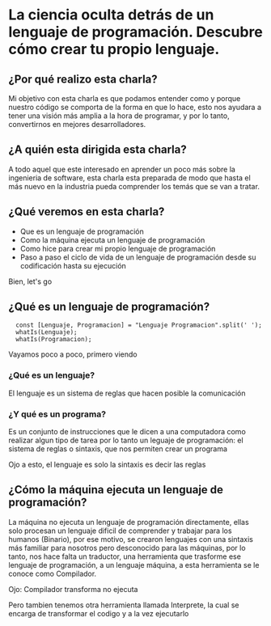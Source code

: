 # La ciencia oculta detrás de un lenguaje de programación. Descubre cómo crear tu propio lenguaje.

## ¿Por qué realizo esta charla?

Mi objetivo con esta charla es que podamos entender como y porque nuestro código se comporta de la forma en que lo hace, esto nos ayudara a tener una visión más amplia a la hora de programar, y por lo tanto, convertirnos en mejores desarrolladores.

## ¿A quién esta dirigida esta charla?

A todo aquel que este interesado en aprender un poco más sobre la ingenieria de software, esta charla esta preparada de modo que hasta el más nuevo en la industria pueda comprender los temás que se van a tratar.

## ¿Qué veremos en esta charla?

- Que es un lenguaje de programación
- Como la máquina ejecuta un lenguaje de programación
- Como hice para crear mi propio lenguaje de programación
- Paso a paso el ciclo de vida de un lenguaje de programación desde su codificación hasta su ejecución

Bien, let's go

## ¿Qué es un lenguaje de programación?
```
  const [Lenguaje, Programacion] = "Lenguaje Programacion".split(' ');
  whatIs(Lenguaje);
  whatIs(Programacion);
```

Vayamos poco a poco, primero viendo 
### ¿Qué es un lenguaje?

El lenguaje es un sistema de reglas que hacen posible la comunicación
### ¿Y qué es un programa?

Es un conjunto de instrucciones que le dicen a una computadora como realizar algun tipo de tarea por lo tanto un leguaje de programación: el sistema de reglas o sintaxis, que nos permiten crear un programa

Ojo a esto, el lenguaje es solo la sintaxis es decir las reglas

## ¿Cómo la máquina ejecuta un lenguaje de programación?

La máquina no ejecuta un lenguaje de programación directamente, ellas solo procesan un lenguaje dificil de comprender y trabajar para los humanos (Binario), por ese motivo, se crearon lenguajes con una sintaxis más familiar para nosotros pero desconocido para las máquinas, por lo tanto, nos hace falta un traductor, una herramienta que trasforme ese lenguaje de programación, a un lenguaje máquina, a esta herramienta se le conoce como Compilador.

Ojo: Compilador transforma no ejecuta

Pero tambien tenemos otra herramienta llamada Interprete, la cual se encarga de transformar el codigo y a la vez ejecutarlo

